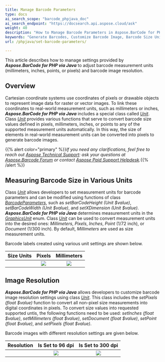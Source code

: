 ```yaml
---
title: Manage Barcode Parameters
type: docs
ai_search_scope: "barcode_phpjava_doc"
ai_search_endpoint: "https://docsearch.api.aspose.cloud/ask"
weight: 40
description: "How to Manage Barcode Parameters in Aspose.BarCode for PHP"
keywords: "Generate Barcodes, Customize Barcode Image, Barcode Size Units in Aspose.BarCode for PHP via Java, Work with Barcode Image in Aspose.BarCode for PHP, Generate Barcodes in Aspose.BarCode, Convert Barcode Size in Aspose.Barcode"
url: /phpjava/set-barcode-parameters/

---
```

This article describes how to manage settings provided by ***Aspose.BarCode for PHP via Java*** to adjust barcode measurement units (millimeters, inches, points, or pixels) and barcode image resolution.
  
## **Overview**
Cartesian coordinate systems use coordinates of pixels or drawable objects to represent image data for raster or vector images. To link these coordinates to real-world measurement units, such as millimeters or inches, ***Aspose.BarCode for PHP via Java*** includes a special class called [*Unit*](https://reference.aspose.com/barcode/php/classUnit). Class [*Unit*](https://reference.aspose.com/barcode/php/classUnit) provides various functions that serve to convert barcode size values defined in pixels, millimeters, inches, or points to any of the supported measurement units automatically. In this way, the size of elements in real-world measurement units can be converted into pixels to generate barcode images.  

{{% alert color="primary" %}}*If you need any clarifications, feel free to reach out [Aspose Technical Support](/barcode/phpjava/technical-support/): ask your questions at [Aspose.Barcode Forum](https://forum.aspose.com/c/barcode/13) or contact [Aspose Paid Support Helpdesk](https://helpdesk.aspose.com/).*{{% /alert %}}

## **Measuring Barcode Size in Various Units**
Class [*Unit*](https://reference.aspose.com/barcode/php/classUnit) allows developers to set measurement units for barcode parameters and can be modified using functions of class [*BarcodeParameters*](https://reference.aspose.com/barcode/php/classBarcodeParameters), such as *setBarCodeHeight (Unit $value)*, *setBarCodeWidth (Unit $value)*, and *setXDimension (Unit $value)*. ***Aspose.BarCode for PHP via Java*** determines measurement units in the [*GraphicsUnit*](https://reference.aspose.com/barcode/php/classGraphicsUnit) enum. Class [*Unit*](https://reference.aspose.com/barcode/php/classUnit) can be used to convert measurement units into the desired ones: *Millimeters*, *Pixels*, *Inches*, *Point* (1/72 inch), or *Document* (1/300 inch). By default, *Millimeters* are used as size measurement units.  
  
Barcode labels created using various unit settings are shown below.
   
|Size Units|Pixels|Millimeters|
| :-: | :-: | :-: |
| |<image src="unitin3pixels.png">|<image src="unitin2millimeters.png">|
  
## **Image Resolution**
***Aspose.BarCode for PHP via Java*** allows developers to customize barcode image resolution settings using class [*Unit*](https://reference.aspose.com/barcode/php/classUnit). This class includes the *setPixels (float $value)* function to convert all non-pixel size measurements into digital coordinates in pixels. To convert size values into requested supported untis, the following functions need to be used: *setInches (float $value)*, *setMillimeters (float $value)*, *setDocument (float $value)*, *setPoint (float $value)*, and *setPixels (float $value)*. 
  
Barcode images with different resolution settings are given below.
  
|Resolution|Is Set to 96 dpi|Is Set to 300 dpi|
| :-: | :-: | :-: |
| |<image src="unitin1millimeterresolution96.png">|<image src="unitin1millimeterresolution300.png">|
  
